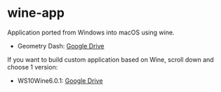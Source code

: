 # wine-app
Application ported from Windows into macOS using wine.
- Geometry Dash: [Google Drive](https://drive.google.com/file/d/1ijhsU3MUw3QwlqXfLdddhwSwDibT8LR1/view?usp=sharing)

If you want to build custom application based on Wine, scroll down and choose 1 version:
-  WS10Wine6.0.1: [Google Drive](https://drive.google.com/file/d/1ERMpNB01I8fTzguyIwZqFLdkJI4RsEFO/view?usp=sharing)
